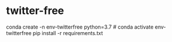 # twitter-free
conda create -n env-twitterfree python=3.7 #
conda activate env-twitterfree
pip install -r requirements.txt